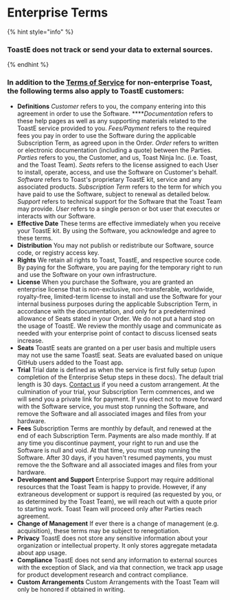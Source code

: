 # Enterprise Terms

{% hint style="info" %}
### **ToastE does not track or send your data to external sources.**
{% endhint %}

### In addition to the [Terms of Service](https://toast.ninja/legal/terms-of-service) for non-enterprise Toast, the following terms also apply to ToastE customers:

* **Definitions** _Customer_ refers to you, the company entering into this agreement in order to use the Software. ****_Documentation_ refers to these help pages as well as any supporting materials related to the ToastE service provided to you. _Fees/Payment_ refers to the required fees you pay in order to use the Software during the applicable Subscription Term, as agreed upon in the Order. _Order_ refers to written or electronic documentation \(including a quote\) between the Parties. _Parties_ refers to you, the Customer, and us, Toast Ninja Inc. \(i.e. Toast, and the Toast Team\). _Seats_ refers to the license assigned to each User to install, operate, access, and use the Software on Customer's behalf. _Software_ refers to Toast's proprietary ToastE kit, service and any associated products. _Subscription_ _Term_ refers to the term for which you have paid to use the Software, subject to renewal as detailed below. _Support_ refers to technical support for the Software that the Toast Team may provide. _User_ refers to a single person or bot user that executes or interacts with our Software.
* **Effective Date** These terms are effective immediately when you receive your ToastE kit. By using the Software, you acknowledge and agree to these terms.
* **Distribution** You may not publish or redistribute our Software, source code, or registry access key.
* **Rights** We retain all rights to Toast, ToastE, and respective source code. By paying for the Software, you are paying for the temporary right to run and use the Software on your own infrastructure. 
* **License** When you purchase the Software, you are granted an enterprise license that is non-exclusive, non-transferable, worldwide, royalty-free, limited-term license to install and use the Software for your internal business purposes during the applicable Subscription Term, in accordance with the documentation, and only for a predetermined allowance of Seats stated in your Order. We do not put a hard stop on the usage of ToastE. We review the monthly usage and communicate as needed with your enterprise point of contact to discuss licensed seats increase.
* **Seats** ToastE seats are granted on a per user basis and multiple users may not use the same ToastE seat. Seats are evaluated based on unique GitHub users added to the Toast app.
* **Trial** Trial date is defined as when the service is first fully setup \(upon completion of the Enterprise Setup steps in these docs\). The default trial length is 30 days. [Contact us](https://toast-team.gitbook.io/toast/support) if you need a custom arrangement. At the culmination of your trial, your Subscription Term commences, and we will send you a private link for payment. If you elect not to move forward with the Software service, you must stop running the Software, and remove the Software and all associated images and files from your hardware.
* **Fees** Subscription Terms are monthly by default, and renewed at the end of each Subscription Term. Payments are also made monthly. If at any time you discontinue payment, your right to run and use the Software is null and void. At that time, you must stop running the Software. After 30 days, if you haven't resumed payments, you must remove the the Software and all associated images and files from your hardware.
* **Development and Support** Enterprise Support may require additional resources that the Toast Team is happy to provide. However, if any extraneous development or support is required \(as requested by you, or as determined by the Toast Team\), we will reach out with a quote prior to starting work. Toast Team will proceed only after Parties reach agreement. 
* **Change of Management** If ever there is a change of management \(e.g. acquisition\), these terms may be subject to renegotiation.
* **Privacy** ToastE does not store any sensitive information about your organization or intellectual property. It only stores aggregate metadata about app usage.
* **Compliance** ToastE does not send any information to external sources with the exception of Slack, and via that connection, we track app usage for product development research and contract compliance.
* **Custom Arrangements** Custom Arrangements with the Toast Team will only be honored if obtained in writing.


